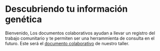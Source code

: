 # Descubriendo tu información genética  

Bienvenido, Los documentos colaborativos ayudan a llevar un registro del trabajo comunitario  y te permiten ser una herrammienta de consulta en el futuro. Este será el [documento colaborativo](https://etherpad.net/p/190419_BetterLab)  de nuestro taller.  
